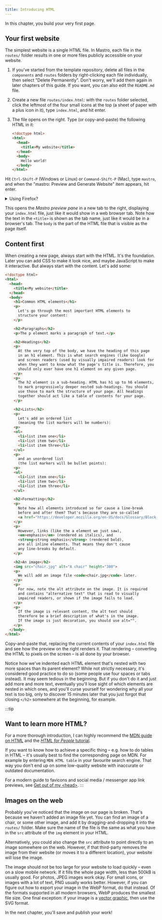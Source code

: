 ```yaml
---
title: Introducing HTML
---
```


In this chapter, you build your very first page.


## Your first website

The simplest website is a single HTML file. In Mastro, each file in the `routes/` folder results in one or more files publicly accessible on your website.

1. If you've started from the template repository, delete all files in the `components` and `routes` folders by right-clicking each file individually, then select "Delete Permanently". Don't worry, we'll add them again in later chapters of this guide. If you want, you can also edit the `README.md` file.

2. Create a new file `routes/index.html`: with the `routes` folder selected, click the leftmost of the four small icons at the top (a sheet of paper with a plus icon in it), type `index.html`, and hit enter.

3. The file opens on the right. Type (or copy-and-paste) the following HTML in it:

    ```html title=routes/index.html
    <!doctype html>
    <html>
      <head>
        <title>My website</title>
      </head>
      <body>
        Hello world!
      </body>
    </html>
    ```

Hit `Ctrl-Shift-P` (Windows or Linux) or `Command-Shift-P` (Mac), type `mastro`, and when the "mastro: Preview and Generate Website" item appears, hit enter.

<details>
  <summary>Using Firefox?</summary>

  In Firefox, this keyboard shortcut unfortunately opens a new incognito window. Instead, you need to hit `Ctrl-P` (Windows or Linux) or `Command-P` (Mac) and type `>mastro` (note the `>`).
</details>

This opens the _Mastro preview pane_ in a new tab to the right, displaying your `index.html` file, just like it would show in a web browser tab. Note how the text in the `<title>` is shown as the tab name, just like it would be in a browser's tab. The `body` is the part of the HTML file that is visible as the page itself.


## Content first

When creating a new page, always start with the HTML. It's the foundation. Later you can add CSS to make it look nice, and maybe JavaScript to make it interactive. But always start with the content. Let's add some:

```html title=routes/index.html
<!doctype html>
<html>
  <head>
    <title>My website</title>
  </head>
  <body>
    <h1>Common HTML elements</h1>
    <p>
      Let's go through the most important HTML elements to
      structure your content:
    </p>

    <h2>Paragraphs</h2>
    <p>The p element marks a paragraph of text.</p>

    <h2>Headings</h2>
    <p>
      At the very top of the body, we have the heading of this page
      in an h1 element. This is what search engines (like Google)
      and screen readers (used by visually impaired readers) look for
      when they want to know what the page's title is. Therefore, you
      should only ever have one h1 element on any given page.
    </p>
    <p>
      The h2 element is a sub-heading. HTML has h1 up to h6 elements,
      to mark progressively deeper nested sub-headings. You should
      use those to mark the structure of your page. All headings
      together should act like a table of contents for your page.
    </p>

    <h2>Lists</h2>
    <p>
      Let's add an ordered list
      (meaning the list markers will be numbers):
    <p>
    <ol>
      <li>list item one</li>
      <li>list item two</li>
      <li>list item three</li>
    </ol>
    <p>
      and an unordered list
      (the list markers will be bullet points):
    <p>
    <ul>
      <li>list item one</li>
      <li>list item two</li>
      <li>list item three</li>
    </ul>

    <h2>Formatting</h2>
    <p>
      Note how all elements introduced so far cause a line-break
      before and after them? That's because they are so-called
      <a href="https://developer.mozilla.org/en-US/docs/Glossary/Block-level_content">block elements</a>.
    </p>
    <p>
      However, links (like the a element we just saw),
      <em>emphasis</em> (rendered as italics), and
      <strong>strong emphasis</strong> (rendered bold),
      are all inline elements. That means they don't cause
      any line-breaks by default.
    </p>

    <h2>An image</h2>
    <img src="chair.jpg" alt="A chair" height="300">
    <p>
      We will add an image file <code>chair.jpg</code> later.
    </p>
    <p>
      For now, note the alt attribute on the image. It is required
      and contains "alternative text" that is read to visually
      impaired readers, or shown if the image fails to load.
    </p>
    <p>
      If the image is relevant content, the alt text should
      therefore be a brief description of what's in the image.
      If the image is just decoration, you should use alt="".
    </p>
  </body>
</html>
```

Copy-and-paste that, replacing the current contents of your `index.html` file and see how the preview on the right renders it. That rendering – converting the HTML to pixels on the screen – is all done by your browser.

Notice how we've indented each HTML element that's nested with two more spaces than its parent element? While not strictly necessary, it's considered good practice to do so (some people use four spaces or tabs instead). It may seem tedious in the beginning. But if you don't do it and just add more and more text, eventually you'll lose sight of which elements are nested in which ones, and you'll curse yourself for wondering why all your text is too big, only to discover 15 minutes later that you just forgot that closing `</h2>` somewhere at the beginning, for example.

:::tip
## Want to learn more HTML?

For a more thorough introduction, I can highly recommend the [MDN guide on HTML](https://developer.mozilla.org/en-US/docs/Learn_web_development/Core/Structuring_content) and the [_HTML for People_ tutorial](https://htmlforpeople.com/zero-to-internet-your-first-website/).

If you want to know how to achieve a specific thing – e.g. how to do tables in HTML – it's usually best to find the corresponding page on MDN. For example by entering `MDN HTML table` in your favourite search engine. That way you don't end up on some low-quality website with inaccurate or outdated documentation.

For a modern guide to favicons and social media / messenger app link previews, see [Get out of my \<head\>](https://getoutofmyhead.dev/).
:::


## Images on the web

Probably you've noticed that the image on our page is broken. That's because we haven't added an image file yet. You can find an image of a chair, or some other image, and add it by dragging-and-dropping it into the `routes/` folder. Make sure the name of the file is the same as what you have in the `src` attribute of the `img` element in your HTML.

Alternatively, you could also change the `src` attribute to point directly to an image somewhere on the web. However, if that third-party removes the image from their website (or moves it to a different location), your website will lose the image.

The image should not be too large for your website to load quickly – even on a slow mobile network. If it fills the whole page width, less than 500kB is usually good. For photos, JPEG images work okay. For small icons, or images with a lot of text, PNG usually works better. However, if you can figure out how to export your image in the WebP format, do that instead. Of the formats supported in all modern browsers, WebP produces the smallest file size. One final exception: if your image is a [vector graphic](https://en.wikipedia.org/wiki/Vector_graphics), then use the SVG format.

In the next chapter, you'll save and publish your work!
